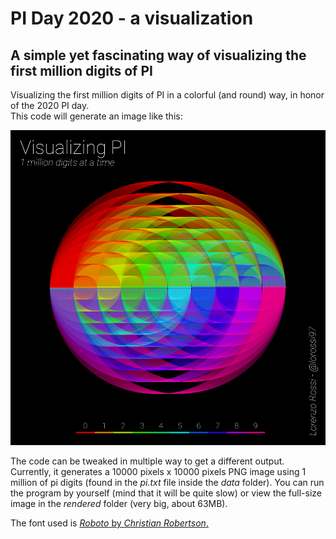 # PI Day 2020 - a visualization
## A simple yet fascinating way of visualizing the first million digits of PI

Visualizing the first million digits of PI in a colorful (and round) way, in honor of the 2020 PI day.  
This code will generate an image like this:

![PI visualization](https://github.com/lorossi/pi-day-2020-visualization/blob/master/rendered/pi-title-1000px_rescaled.png)  

The code can be tweaked in multiple way to get a different output. Currently, it generates a 10000 pixels x 10000 pixels PNG image using 1 million of pi digits (found in the _pi.txt_ file inside the _data_ folder).
You can run the program by yourself (mind that it will be quite slow) or view the full-size image in the _rendered_ folder (very big, about 63MB).  

The font used is [_Roboto_ by _Christian Robertson_.](https://github.com/google/roboto/)
